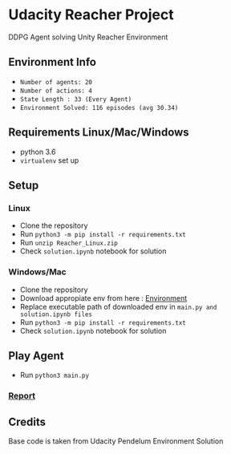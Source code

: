 # Udacity Reacher Project
DDPG Agent solving Unity Reacher Environment

## Environment Info

- `Number of agents: 20`<br>
- `Number of actions: 4`<br>
- `State Length : 33 (Every Agent)` <br>
- `Environment Solved: 116 episodes (avg 30.34)`

## Requirements Linux/Mac/Windows

- python 3.6
- `virtualenv` set up

## Setup
### Linux

- Clone the repository
- Run `python3 -m pip install -r requirements.txt`
- Run `unzip Reacher_Linux.zip`
- Check `solution.ipynb` notebook for solution

### Windows/Mac

- Clone the repository
- Download appropiate env from here : [Environment](https://github.com/udacity/deep-reinforcement-learning/tree/master/p2_continuous-control#getting-started)
- Replace executable path of downloaded env in `main.py and solution.ipynb files`
- Run `python3 -m pip install -r requirements.txt`
- Check `solution.ipynb` notebook for solution

## Play Agent

- Run `python3 main.py`

### [Report](./report.md)

## Credits
Base code is taken from Udacity Pendelum Environment Solution
